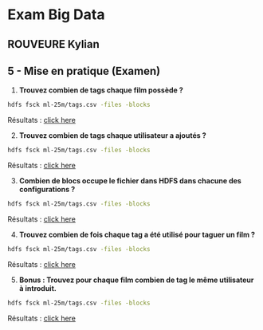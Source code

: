 # Exam Big Data
## ROUVEURE Kylian

## 5 - Mise en pratique (Examen)

1. **Trouvez combien de tags chaque film possède ?**

```bash
hdfs fsck ml-25m/tags.csv -files -blocks
```

Résultats :
<a href="resultats/question-5.1.md" >click here</a>

2. **Trouvez combien de tags chaque utilisateur a ajoutés ?**

```bash
hdfs fsck ml-25m/tags.csv -files -blocks
```

Résultats :
<a href="resultats/question-5.2.md" >click here</a>

3. **Combien de blocs occupe le fichier dans HDFS dans chacune des configurations ?**

```bash
hdfs fsck ml-25m/tags.csv -files -blocks
```

Résultats :
<a href="resultats/question-5.3.md" >click here</a>

4. **Trouvez combien de fois chaque tag a été utilisé pour taguer un film ?**

```bash
hdfs fsck ml-25m/tags.csv -files -blocks
```

Résultats :
<a href="resultats/question-5.4.md" >click here</a>

5. **Bonus : Trouvez pour chaque film combien de tag le même utilisateur à introduit.**

```bash
hdfs fsck ml-25m/tags.csv -files -blocks
```

Résultats :
<a href="resultats/question-5.bonus.md" >click here</a>
